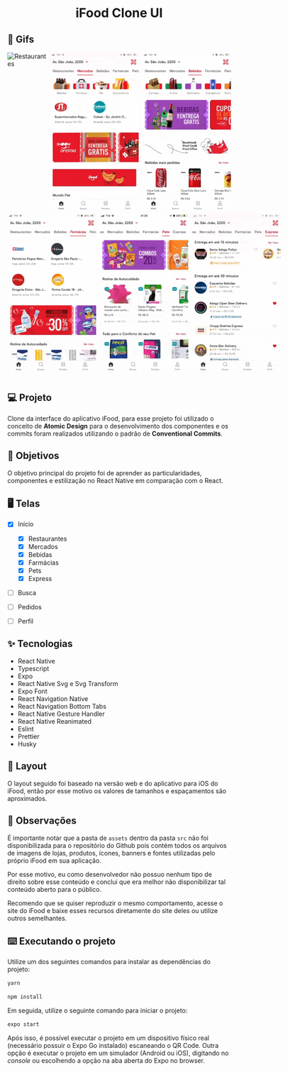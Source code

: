 <h1 align="center">iFood Clone UI</h1>

## 🎥 Gifs

<div style="display:flex">
  <img src="./.github/restaurants.gif" width="200px" style="margin-right:8px" alt="Restaurantes">
  <img src="./.github/markets.gif" width="200px" style="margin-right:8px" alt="Mercados">
  <img src="./.github/drinks.gif" width="200px" alt="Bebidas">
</div>

<div style="display:flex; margin-top:8px">
  <img src="./.github/drugstores.gif" width="200px" style="margin-right:8px" alt="Farmácias">
  <img src="./.github/pets.gif" width="200px" style="margin-right:8px" alt="Pets">
  <img src="./.github/express.gif" width="200px" alt="Express">
</div>
<br/>

## 💻 Projeto

Clone da interface do aplicativo iFood, para esse projeto foi utilizado o conceito de **Atomic Design** para o desenvolvimento dos componentes e os commits foram realizados utilizando o padrão de **Conventional Commits**.

## 🎯 Objetivos

O objetivo principal do projeto foi de aprender as particularidades, componentes e estilização no React Native em comparação com o React.

## 🖥️ Telas 

- [x] Início
  - [x] Restaurantes
  - [x] Mercados
  - [x] Bebidas
  - [x] Farmácias
  - [x] Pets
  - [x] Express
- [ ] Busca
- [ ] Pedidos
- [ ] Perfil


## ✨ Tecnologias
- React Native
- Typescript
- Expo
- React Native Svg e Svg Transform
- Expo Font
- React Navigation Native
- React Navigation Bottom Tabs
- React Native Gesture Handler
- React Native Reanimated
- Eslint
- Prettier
- Husky


## 🔖 Layout

O layout seguido foi baseado na versão web e do aplicativo para iOS do iFood, então por esse motivo os valores de tamanhos e espaçamentos são aproximados.


## 🤔 Observações

É importante notar que a pasta de  `assets` dentro da pasta `src` não foi disponibilizada para o repositório do Github pois contém todos os arquivos de imagens de lojas, produtos, ícones, banners e fontes utilizadas pelo próprio iFood em sua aplicação. 

Por esse motivo, eu como desenvolvedor não possuo nenhum tipo de direito sobre esse conteúdo e conclui que era melhor não disponibilizar tal conteúdo aberto para o público. 

Recomendo que se quiser reproduzir o mesmo comportamento, acesse o site do iFood e baixe esses recursos diretamente do site deles ou utilize outros semelhantes.

## ⌨️ Executando o projeto

Utilize um dos seguintes comandos para instalar as dependências do projeto:

```cl
yarn
```
```cl
npm install
```

Em seguida, utilize o seguinte comando para iniciar o projeto:

```cl
expo start
```

Após isso, é possível executar o projeto em um dispositivo físico real (necessário possuir o Expo Go instalado) escaneando o QR Code. Outra opção é executar o projeto em um simulador (Android ou iOS), digitando no *console* ou escolhendo a opção na aba aberta do Expo no browser.